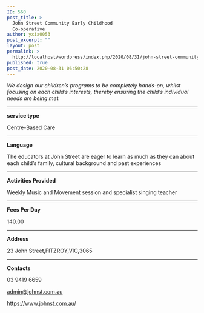 ```yaml
---
ID: 560
post_title: >
  John Street Community Early Childhood
  Co-operative
author: yxia0053
post_excerpt: ""
layout: post
permalink: >
  http://localhost/wordpress/index.php/2020/08/31/john-street-community-early-childhood-co-operative/
published: true
post_date: 2020-08-31 06:50:28
---
```

<em>We design our children’s programs to be completely hands-on, whilst focusing on each child’s interests, thereby ensuring the child’s individual needs are being met.</em>

<!--more-->

<hr />

<strong>service type</strong>

Centre-Based Care

<hr />

<strong>Language</strong>

The educators at John Street are eager to learn as much as they can about each child’s family, cultural background and past experiences

<hr />

<strong>Activities Provided</strong>

Weekly Music and Movement session and specialist singing teacher

<hr />

<strong>Fees Per Day</strong>

140.00

<hr />

<strong>Address</strong>

23 John Street,FITZROY,VIC,3065

<hr />

<strong>Contacts</strong>

03 9419 6659

admin@johnst.com.au

https://www.johnst.com.au/